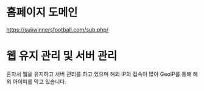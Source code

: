 # 홈페이지 도메인

https://sujiwinnersfootball.com/sub.php/

# 웹 유지 관리 및 서버 관리

혼자서 웹을 유지하고 서버 관리를 하고 있으며 해외 IP의 접속이 많아 GeoIP를 통해 해외 아이피를 막고 있습니다.
